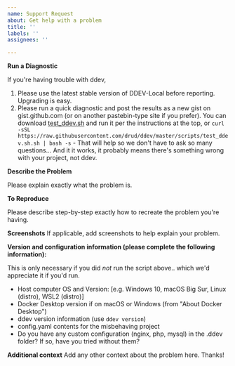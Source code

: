 ```yaml
---
name: Support Request
about: Get help with a problem
title: ''
labels: ''
assignees: ''

---
```


**Run a Diagnostic**

If you're having trouble with ddev, 

1. Please use the latest stable version of DDEV-Local before reporting. Upgrading is easy. 
2. Please run a quick diagnostic and post the results as a new gist on gist.github.com (or on another pastebin-type site if you prefer). You can download [test_ddev.sh](https://raw.githubusercontent.com/drud/ddev/master/scripts/test_ddev.sh) and run it per the instructions at the top, or `curl -sSL https://raw.githubusercontent.com/drud/ddev/master/scripts/test_ddev.sh.sh | bash -s` - That will help so we don't have to ask so many questions... And it it works, it probably means there's something wrong with your project, not ddev.

**Describe the Problem**

Please explain exactly what the problem is.

**To Reproduce**

Please describe step-by-step exactly how to recreate the problem you're having.

**Screenshots**
If applicable, add screenshots to help explain your problem.

**Version and configuration information (please complete the following information):**

This is only necessary if you did *not* run the script above.. which we'd appreciate it if you'd run.

- Host computer OS and Version: [e.g. Windows 10, macOS Big Sur, Linux (distro), WSL2 (distro)]
- Docker Desktop version if on macOS or Windows (from "About Docker Desktop")
- ddev version information (use `ddev version`)
- config.yaml contents for the misbehaving project
- Do you have any custom configuration (nginx, php, mysql) in the .ddev folder? If so, have you tried without them?

**Additional context**
Add any other context about the problem here. Thanks!
